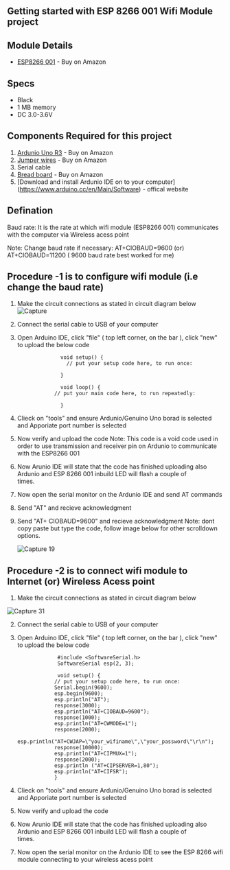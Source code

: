 ## Getting started with ESP 8266 001 Wifi Module project 

## Module Details

* [ESP8266 001](https://www.amazon.com/Makerfocus-ESP8266-Wireless-Transceiver-Compatible/dp/B01EA3UJJ4/ref=sr_1_fkmrnull_12_sspa?keywords=esp8266+001&qid=1556673961&s=electronics&sr=1-12-fkmrnull-spons&psc=1) - Buy on Amazon

## Specs 
* Black
* 1 MB memory 
* DC 3.0-3.6V 

## Components Required for this project
1) [Ardunio Uno R3](https://www.amazon.com/Arduino-A000066-ARDUINO-UNO-R3/dp/B008GRTSV6) - Buy on Amazon
2) [Jumper wires](https://www.amazon.com/Elegoo-EL-CP-004-Multicolored-Breadboard-arduino/dp/B01EV70C78/ref=sr_1_2?keywords=wires+for+arduino&qid=1559065046&s=electronics&sr=1-2-spell) - Buy on Amazon
3) Serial cable
4) [Bread board](https://www.amazon.com/EL-CP-003-Breadboard-Solderless-Distribution-Connecting/dp/B01EV6LJ7G/ref=sr_1_1_sspa?keywords=Bread+board%5D&qid=1559065145&s=electronics&sr=1-1-spons&psc=1) - Buy on Amazon
5) [Download and install Ardunio IDE on to your computer] (https://www.arduino.cc/en/Main/Software) - offical website


## Defination

Baud rate: It is the rate at which wifi module (ESP8266 001) communicates with the computer via Wireless acess point 

Note: Change baud rate if necessary: AT+CIOBAUD=9600 (or) AT+CIOBAUD=11200 ( 9600 baud rate best worked for me) 

## Procedure -1 is to configure wifi module (i.e change the baud rate)

1) Make the circuit connections as stated in circuit diagram below 
   ![Capture](https://user-images.githubusercontent.com/48098768/58503676-b6740600-814e-11e9-8d91-683b3530c7e0.JPG)



2) Connect the serial cable to USB of your computer
3) Open Arduino IDE, click "file" ( top left corner, on the bar ), click "new" to upload the below code

                     void setup() {
                       // put your setup code here, to run once:

                     }

                     void loop() {
                   // put your main code here, to run repeatedly:

                     }

4) Clieck on "tools" and ensure Ardunio/Genuino Uno borad is selected and Apporiate port number is selected 
5) Now verify and upload the code 
   Note: This code is a void code used in order to use transmission and receiver pin on Ardunio to communicate with the ESP8266 001
6) Now Arunio IDE will state that the code has finished uploading also Ardunio and ESP 8266 001 inbuild LED will flash a couple of  
   times.
7) Now open the serial monitor on the Ardunio IDE and send AT commands
8) Send "AT" and recieve acknowledgment
9) Send "AT+ CIOBAUD=9600" and recieve acknowledgment
   Note: dont copy paste but type the code, follow image below for other scrolldown options.
   
   ![Capture 19](https://user-images.githubusercontent.com/48098768/58503972-4c0f9580-814f-11e9-831c-d02dcc45c337.JPG)

   
## Procedure -2 is to connect wifi module to Internet (or) Wireless Acess point

1) Make the circuit connections as stated in circuit diagram below 

  ![Capture 31](https://user-images.githubusercontent.com/48098768/58504611-a0674500-8150-11e9-980b-b660f8f9f948.JPG)
  
2) Connect the serial cable to USB of your computer
3) Open Arduino IDE, click "file" ( top left corner, on the bar ), click "new" to upload the below code

                    #include <SoftwareSerial.h>
                    SoftwareSerial esp(2, 3);

                    void setup() { 
                   // put your setup code here, to run once: 
                   Serial.begin(9600);
                   esp.begin(9600); 
                   esp.println("AT"); 
                   response(3000); 
                   esp.println("AT+CIOBAUD=9600"); 
                   response(1000); 
                   esp.println("AT+CWMODE=1"); 
                   response(2000);
                   esp.println("AT+CWJAP=\"your_wifiname\",\"your_password\"\r\n"); 
                   response(10000); 
                   esp.println("AT+CIPMUX=1");
                   response(2000); 
                   esp.println ("AT+CIPSERVER=1,80");
                   esp.println("AT+CIFSR");  
                   }
4) Clieck on "tools" and ensure Ardunio/Genuino Uno borad is selected and Apporiate port number is selected 
5) Now verify and upload the code 
6) Now Arunio IDE will state that the code has finished uploading also Ardunio and ESP 8266 001 inbuild LED will flash a couple of  
   times.
7) Now open the serial monitor on the Ardunio IDE to see the ESP 8266 wifi module connecting to your wireless acess point


